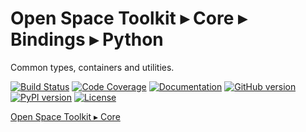 # Open Space Toolkit ▸ Core ▸ Bindings ▸ Python

Common types, containers and utilities.

[![Build Status](https://travis-ci.com/open-space-collective/open-space-toolkit-core.svg?branch=master)](https://travis-ci.com/open-space-collective/open-space-toolkit-core)
[![Code Coverage](https://codecov.io/gh/open-space-collective/open-space-toolkit-core/branch/master/graph/badge.svg)](https://codecov.io/gh/open-space-collective/open-space-toolkit-core)
[![Documentation](https://img.shields.io/readthedocs/pip/stable.svg)](https://open-space-collective.github.io/open-space-toolkit-core)
[![GitHub version](https://badge.fury.io/gh/open-space-collective%2Fopen-space-toolkit-core.svg)](https://badge.fury.io/gh/open-space-collective%2Fopen-space-toolkit-core)
[![PyPI version](https://badge.fury.io/py/OpenSpaceToolkitCorePy.svg)](https://badge.fury.io/py/OpenSpaceToolkitCorePy)
[![License](https://img.shields.io/badge/License-Apache%202.0-blue.svg)](https://opensource.org/licenses/Apache-2.0)

[Open Space Toolkit ▸ Core](https://github.com/open-space-collective/open-space-toolkit-core)
